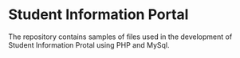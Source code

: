 # Student Information Portal
The repository contains samples of files used in the development of Student Information Protal using PHP and MySql.

